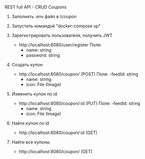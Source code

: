 REST full API - CRUD Coupons

1. Заполнить .env файл в /coupon

2. Запустить командой "docker-compose up"

3. Зарегистрировать пользователя, получить JWT
    - http://localhost:8080/user/register
    Поля:
        - name: string
        - password: string

4. Создать купон
    - http://localhost:8080/coupon/ (POST)
    Поля:
        -feedId: string
        - name: string
        - icon: File (Image)

5. Изменить купон по id
    - http://localhost:8080/coupon/:id (PUT)
    Поля:
        -feedId: string
        - name: string
        - icon: File (Image)

6. Найти купон по id
    - http://localhost:8080/coupon/:id (GET)
    
7. Найти все купоны 
    - http://localhost:8080/coupon/ (GET)
